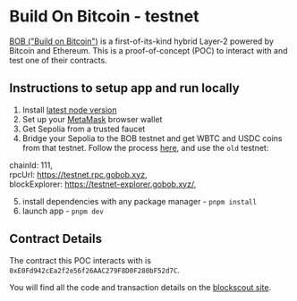 # Build On Bitcoin - testnet

[BOB ("Build on Bitcoin")](https://docs.gobob.xyz/) is a first-of-its-kind hybrid Layer-2 powered by Bitcoin and Ethereum. This is a proof-of-concept (POC) to interact with and test one of their contracts.

## Instructions to setup app and run locally

1. Install [latest node version](https://nodejs.org/en/download/current/)
2. Set up your [MetaMask](https://metamask.io/) browser wallet
3. Get Sepolia from a trusted faucet
4. Bridge your Sepolia to the BOB testnet and get WBTC and USDC coins from that testnet. Follow the process [here](https://docs.gobob.xyz/docs/learn/guides/use-bob#bob-sepolia-testnet), and use the `old` testnet:

chainId: 111,\
rpcUrl: https://testnet.rpc.gobob.xyz, \
blockExplorer: https://testnet-explorer.gobob.xyz/,

5. install dependencies with any package manager - `pnpm install`
6. launch app - `pnpm dev`

## Contract Details

The contract this POC interacts with is `0xE0Fd942cEa2f2e56f26AAC279F8D0F280bF52d7C`.

You will find all the code and transaction details on the [blockscout site](https://testnet-explorer.gobob.xyz/address/0xE0Fd942cEa2f2e56f26AAC279F8D0F280bF52d7C?tab=contract_code).
